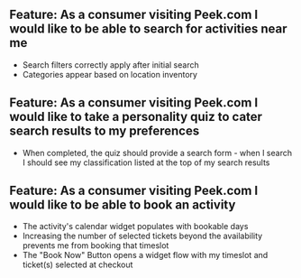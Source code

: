 ## Feature: As a consumer visiting Peek.com I would like to be able to search for activities near me

* Search filters correctly apply after initial search
* Categories appear based on location inventory

## Feature: As a consumer visiting Peek.com I would like to take a personality quiz to cater search results to my preferences

* When completed, the quiz should provide a search form - when I search I should see my classification listed at the top of my search results

## Feature: As a consumer visiting Peek.com I would like to be able to book an activity

* The activity's calendar widget populates with bookable days
* Increasing the number of selected tickets beyond the availability prevents me from booking that timeslot
* The "Book Now" Button opens a widget flow with my timeslot and ticket(s) selected at checkout
